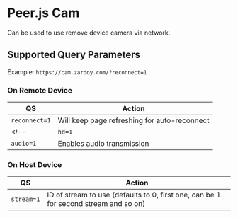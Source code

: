 # Peer.js Cam

Can be used to use remove device camera via network.

## Supported Query Parameters

Example: `https://cam.zardoy.com/?reconnect=1`

### On Remote Device

| QS            | Action                                       |
| ------------- | -------------------------------------------- |
| `reconnect=1` | Will keep page refreshing for auto-reconnect |
<!-- | `hd=1`        | Force HD video for remote device             | -->
| `audio=1`     | Enables audio transmission             |

### On Host Device

| QS         | Action                                                                               |
| ---------- | ------------------------------------------------------------------------------------ |
| `stream=1` | ID of stream to use (defaults to 0, first one, can be 1 for second stream and so on) |
